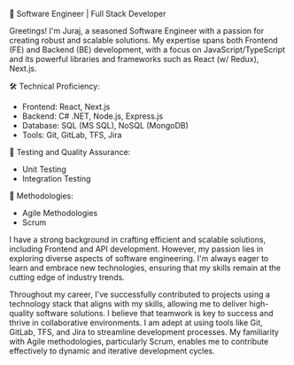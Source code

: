 🚀 Software Engineer | Full Stack Developer

Greetings! I'm Juraj, a seasoned Software Engineer with a passion for creating robust and scalable solutions. My expertise spans both Frontend (FE) and Backend (BE) development, with a focus on JavaScript/TypeScript and its powerful libraries and frameworks such as React (w/ Redux), Next.js.

🛠️ Technical Proficiency:

- Frontend: React, Next.js
- Backend: C# .NET, Node.js, Express.js
- Database: SQL (MS SQL), NoSQL (MongoDB)
- Tools: Git, GitLab, TFS, Jira

🧪 Testing and Quality Assurance:

- Unit Testing
- Integration Testing

🔄 Methodologies:

- Agile Methodologies
- Scrum

I have a strong background in crafting efficient and scalable solutions, including Frontend and API development. However, my passion lies in exploring diverse aspects of software engineering. I'm always eager to learn and embrace new technologies, ensuring that my skills remain at the cutting edge of industry trends.

Throughout my career, I've successfully contributed to projects using a technology stack that aligns with my skills, allowing me to deliver high-quality software solutions. I believe that teamwork is key to success and thrive in collaborative environments. I am adept at using tools like Git, GitLab, TFS, and Jira to streamline development processes. My familiarity with Agile methodologies, particularly Scrum, enables me to contribute effectively to dynamic and iterative development cycles.
